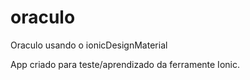 # oraculo
Oraculo usando o ionicDesignMaterial

App criado para teste/aprendizado da ferramente Ionic.
